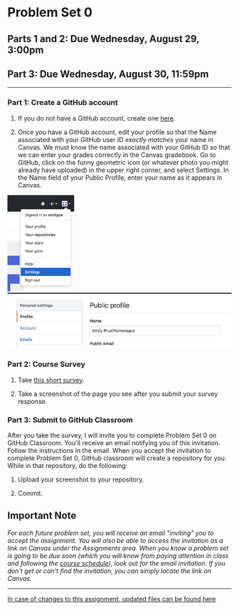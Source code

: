 # Problem Set 0

## Parts 1 and 2: Due Wednesday, August 29, 3:00pm
## Part 3: Due Wednesday, August 30, 11:59pm

---

### Part 1: Create a GitHub account
1. If you do not have a GitHub account, create one [here](https://github.com/join?source=header-home).

2. Once you have a GitHub account, edit your profile so that the Name associated with your GitHub user ID *exactly matches* your name in Canvas. We must know the name associated with your GitHub ID so that we can enter your grades correctly in the Canvas gradebook. Go to GitHub, click on the funny geometric icon (or whatever photo you might already have uploaded) in the upper right corner, and select Settings.   In the Name field of your Public Profile, enter your name as it appears in Canvas. 

<img src="settings.png" width="150"  />&nbsp;&nbsp;&nbsp;&nbsp;&nbsp;&nbsp;&nbsp;&nbsp;&nbsp; <img src="profile.png" width="600"  />

### Part 2: Course Survey

1. Take [this short survey](https://goo.gl/forms/gKiVUX25ZZH9XYnW2).

2. Take a screenshot of the page you see after you submit your survey response.


### Part 3: Submit to GitHub Classroom

After you take the survey, I will invite you to complete Problem Set 0 on GitHub Classroom. You'll receive an email notifying you of this invitation. Follow the instructions in the email. When you accept the invitation to complete Problem Set 0, GitHub classroom will create a repository for you. While in that repository, do the following:

1. Upload your screenshot to your repository.

2. Commit.

## Important Note
*For each future problem set, you will receive an email "inviting" you to accept the assignment. You will also be able to access the invitation as a link on Canvas under the Assignments area. When you know a problem set is going to be due soon (which you will know from paying attention in class and following the [course schedule](https://docs.google.com/spreadsheets/d/1l9SyJeukRpBjjyKE4N5IbpU2AcpS_MUX8ksVs5GH-rE/edit#gid=305794412)), look out for the email invitation. If you don't get or can't find the invitation, you can simply locate the link on Canvas.* 

---

[In case of changes to this assignment, updated files can be found here](https://github.com/BC-CSCI-1102-F18-MW/ps0)
